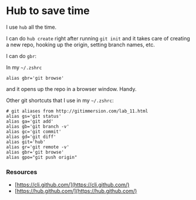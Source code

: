 # Hub to save time

I use `hub` all the time.

I can do `hub create` right after running `git init` and it takes care of creating a new repo, hooking up the origin, setting branch names, etc.

I can do `gbr`:

In my `~/.zshrc`
```
alias gbr='git browse'
```

and it opens up the repo in a browser window. Handy.

Other git shortcuts that I use in my `~/.zshrc`:

```
# git aliases from http://gitimmersion.com/lab_11.html
alias gs='git status'
alias ga='git add'
alias gb='git branch -v'
alias gc='git commit'
alias gd='git diff'
alias git='hub'
alias gr='git remote -v'
alias gbr='git browse'
alias gpo="git push origin"
```

### Resources

- [https://cli.github.com/](https://cli.github.com/)
- [https://hub.github.com/](https://hub.github.com/)

